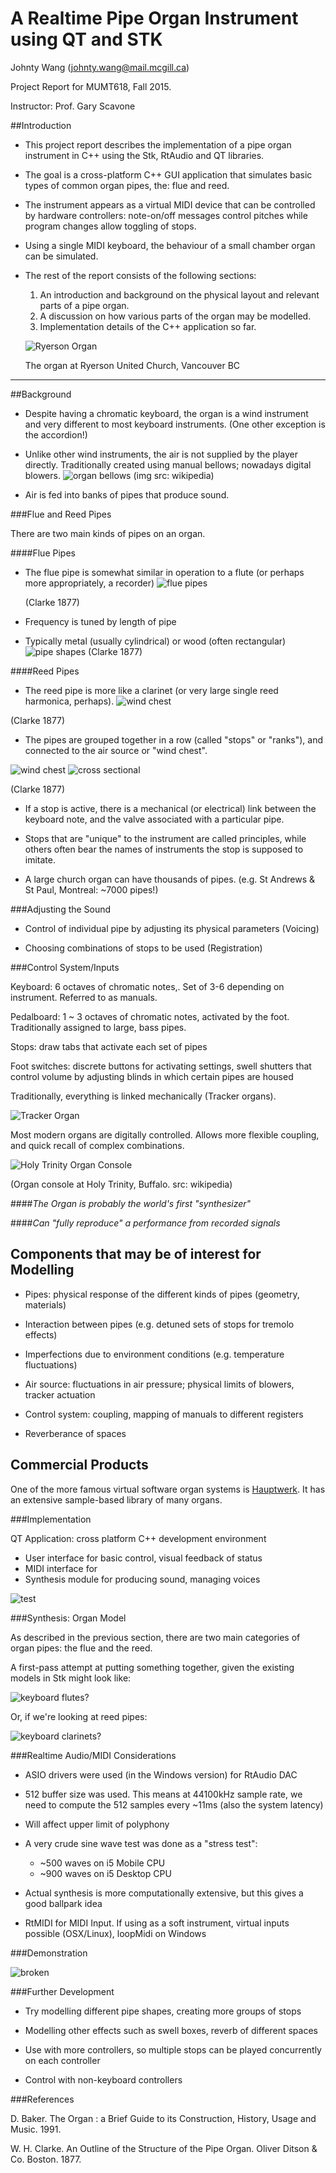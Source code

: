 # A Realtime Pipe Organ Instrument using QT and STK

Johnty Wang (johnty.wang@mail.mcgill.ca)

Project Report for MUMT618, Fall 2015. 

Instructor: Prof. Gary Scavone


##Introduction

* This project report describes the implementation of a pipe organ instrument in C++ using the Stk, RtAudio and QT libraries. 

* The goal is a cross-platform C++ GUI application that simulates basic types of common organ pipes, the: flue and reed.

* The instrument appears as a virtual MIDI device that can be controlled by hardware controllers: note-on/off messages control pitches while program changes allow toggling of stops. 

* Using a single MIDI keyboard, the behaviour of a small chamber organ can be simulated. 

* The rest of the report consists of the following sections: 
	1. An introduction and background on the physical layout and relevant parts of a pipe organ. 
	2. A discussion on how various parts of the organ may be modelled.
	3. Implementation details of the C++ application so far.

	![Ryerson Organ](img/ryerson.jpg)
	
	The organ at Ryerson United Church, Vancouver BC

---
##Background

* Despite having a chromatic keyboard, the organ is a wind instrument and very different to most keyboard instruments. (One other exception is the accordion!)

* Unlike other wind instruments, the air is not supplied by the player directly. Traditionally created using manual bellows; nowadays digital blowers.
![organ bellows](https://upload.wikimedia.org/wikipedia/commons/d/d7/HalberstadtBurchardiChurchBellows.jpg)
(img src: wikipedia)

* Air is fed into banks of pipes that produce sound.

###Flue and Reed Pipes

There are two main kinds of pipes on an organ.

####Flue Pipes

* The flue pipe is somewhat similar in operation to a flute (or perhaps more appropriately, a recorder)
![flue pipes](https://upload.wikimedia.org/wikipedia/commons/0/01/PSM_V40_D651_Flue_stop_organ_pipes.jpg)

	(Clarke 1877)
	
* Frequency is tuned by length of pipe
* Typically metal (usually cylindrical) or wood (often rectangular)
![pipe shapes](img/pipeshapes.jpg)
(Clarke 1877)

####Reed Pipes
* The reed pipe is more like a clarinet (or very large single reed harmonica, perhaps).
![wind chest](img/reedpipe.jpg)

(Clarke 1877)

* The pipes are grouped together in a row (called "stops" or "ranks"), and connected to the air source or "wind chest".

![wind chest](img/windchests.png)
![cross sectional](img/windchests2.png)

(Clarke 1877)

* If a stop is active, there is a mechanical (or electrical) link between the keyboard note, and the valve associated with a particular pipe.

* Stops that are "unique" to the instrument are called principles, while others often bear the names of instruments the stop is supposed to imitate.

* A large church organ can have thousands of pipes. (e.g. St Andrews & St Paul, Montreal: ~7000 pipes!)

###Adjusting the Sound

* Control of individual pipe by adjusting its physical parameters (Voicing)

* Choosing combinations of stops to be used (Registration)

###Control System/Inputs

Keyboard: 6 octaves of chromatic notes,. Set of 3-6 depending on instrument. Referred to as manuals.

Pedalboard: 1 ~ 3 octaves of chromatic notes, activated by the foot. Traditionally assigned to large, bass pipes.

Stops: draw tabs that activate each set of pipes

Foot switches: discrete buttons for activating settings, swell shutters that control volume by adjusting blinds in which certain pipes are housed

Traditionally, everything is linked mechanically (Tracker organs).

![Tracker Organ](https://upload.wikimedia.org/wikipedia/commons/9/9b/Pipe_organ_tracker_action.jpg)


Most modern organs are digitally controlled. Allows more flexible coupling, and quick recall of complex combinations.

![Holy Trinity Organ Console](https://upload.wikimedia.org/wikipedia/commons/7/74/Organ_Console%2C_Holy_Trinity%2C_Buffalo.jpeg)

(Organ console at Holy Trinity, Buffalo. src: wikipedia)

####*The Organ is probably the world's first "synthesizer"*

####*Can "fully reproduce" a performance from recorded signals*

## Components that may be of interest for Modelling

* Pipes: physical response of the different kinds of pipes (geometry, materials)

* Interaction between pipes (e.g. detuned sets of stops for tremolo effects)

* Imperfections due to environment conditions (e.g. temperature fluctuations)
 
* Air source: fluctuations in air pressure; physical limits of blowers, tracker actuation

* Control system: coupling, mapping of manuals to different registers

* Reverberance of spaces

## Commercial Products

One of the more famous virtual software organ systems is [Hauptwerk](https://www.hauptwerk.com/learn-more/overview/). It has an extensive sample-based library of many organs.


###Implementation

QT Application: cross platform C++ development environment

* User interface for basic control, visual feedback of status
* MIDI interface for 
* Synthesis module for producing sound, managing voices

![test ](img/system.png)

###Synthesis: Organ Model

As described in the previous section, there are two main categories of organ pipes: the flue and the reed.

A first-pass attempt at putting something together, given the existing models in Stk might look like:

![keyboard flutes?](img/keyboard-flutes.png)

Or, if we're looking at reed pipes:

![keyboard clarinets?](img/keyboard-clarinet.png)



###Realtime Audio/MIDI Considerations

* ASIO drivers were used (in the Windows version) for RtAudio DAC

* 512 buffer size was used. This means at 44100kHz sample rate, we need to compute the 512 samples every ~11ms (also the system latency)

* Will affect upper limit of polyphony

* A very crude sine wave test was done as a "stress test":
	* ~500 waves on i5 Mobile CPU
	* ~900 waves on i5 Desktop CPU

* Actual synthesis is more computationally extensive, but this gives a good ballpark idea

* RtMIDI for MIDI Input. If using as a soft instrument, virtual inputs possible (OSX/Linux), loopMidi on Windows

###Demonstration

![broken](https://davidcmoisan.files.wordpress.com/2011/09/clippy-bluescreen-copy_thumb.png?w=662&h=529)

###Further Development

* Try modelling different pipe shapes, creating more groups of stops

* Modelling other effects such as swell boxes, reverb of different spaces

* Use with more controllers, so multiple stops can be played concurrently on each controller

* Control with non-keyboard controllers

###References

D. Baker. The Organ : a Brief Guide to its Construction, History, Usage and Music. 1991.

W. H. Clarke. An Outline of the Structure of the Pipe Organ. Oliver Ditson & Co. Boston. 1877.


